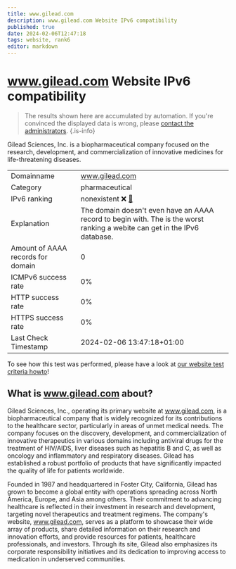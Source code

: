 ```yaml
---
title: www.gilead.com
description: www.gilead.com Website IPv6 compatibility
published: true
date: 2024-02-06T12:47:18
tags: website, rank6
editor: markdown
---
```


# www.gilead.com Website IPv6 compatibility

> The results shown here are accumulated by automation. If you're convinced the displayed data is wrong, please [contact the administrators](/howto/chat). 
{.is-info}

Gilead Sciences, Inc. is a biopharmaceutical company focused on the research, development, and commercialization of innovative medicines for life-threatening diseases.


|   |   |
| - | - |
| Domainname | www.gilead.com
| Category | pharmaceutical |
| IPv6 ranking | nonexistent :x: [🔗](/howto/ranking) |
| Explanation | The domain doesn't even have an AAAA record to begin with. The is the worst ranking a webite can get in the IPv6 database. |
| Amount of AAAA records for domain | 0 |
| ICMPv6 success rate | 0%|
| HTTP success rate | 0% |
| HTTPS success rate | 0% |
| Last Check Timestamp | 2024-02-06 13:47:18+01:00 |

To see how this test was performed, please have a look at [our website test criteria howto](/howto/testcriteria/website)!


## What is www.gilead.com about?
Gilead Sciences, Inc., operating its primary website at www.gilead.com, is a biopharmaceutical company that is widely recognized for its contributions to the healthcare sector, particularly in areas of unmet medical needs. The company focuses on the discovery, development, and commercialization of innovative therapeutics in various domains including antiviral drugs for the treatment of HIV/AIDS, liver diseases such as hepatitis B and C, as well as oncology and inflammatory and respiratory diseases. Gilead has established a robust portfolio of products that have significantly impacted the quality of life for patients worldwide.

Founded in 1987 and headquartered in Foster City, California, Gilead has grown to become a global entity with operations spreading across North America, Europe, and Asia among others. Their commitment to advancing healthcare is reflected in their investment in research and development, targeting novel therapeutics and treatment regimens. The company's website, www.gilead.com, serves as a platform to showcase their wide array of products, share detailed information on their research and innovation efforts, and provide resources for patients, healthcare professionals, and investors. Through its site, Gilead also emphasizes its corporate responsibility initiatives and its dedication to improving access to medication in underserved communities.


